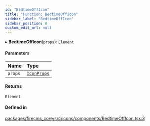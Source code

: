 ```yaml
---
id: "BedtimeOffIcon"
title: "Function: BedtimeOffIcon"
sidebar_label: "BedtimeOffIcon"
sidebar_position: 0
custom_edit_url: null
---
```


▸ **BedtimeOffIcon**(`props`): `Element`

#### Parameters

| Name | Type |
| :------ | :------ |
| `props` | [`IconProps`](../types/IconProps.md) |

#### Returns

`Element`

#### Defined in

[packages/firecms_core/src/icons/components/BedtimeOffIcon.tsx:3](https://github.com/FireCMSco/firecms/blob/d45f3739/packages/firecms_core/src/icons/components/BedtimeOffIcon.tsx#L3)
